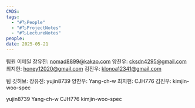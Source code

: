 ```yaml
---
CMDS: 
tags:
  - "#🏷People"
  - "#🏷ProjectNotes"
  - "#🏷LectureNotes"
people: 
date: 2025-05-21
---
```

팀원 이메일 
장유진: nomad8899@kakao.com
양찬우: cksdn4295@gmail.com
최지헌: honey12020@gmail.com
김진우: klonoa12341@gmail.com

팀 깃허브:
장유진: yujin8739
양찬우: Yang-ch-w
최지헌: CJH776
김진우: kimjin-woo-spec


yujin8739
Yang-ch-w
CJH776
kimjin-woo-spec
